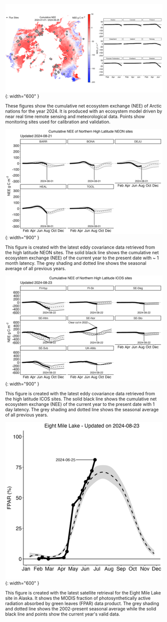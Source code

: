 ![cumulative_nee_ytd_plot](/cumulative_nee_ytd_plot.png){: width="600" }

These figures show the cumulative net ecosystem exchange (NEE) of Arctic nations for the year 2024. It is produced with an ecosystem model driven by near real time remote sensing and meteorological data. Points show monitoring sites used for calibration and validation. 

![NEON_NEE_ytd_plot](/NEON_NEE_ytd_plot.png){: width="900" }

This figure is created with the latest eddy covariance data retrieved from the high latitude NEON sites.
The solid black line shows the cumulative net ecosystem exchange (NEE) of the current year to the present date with ~ 1 month latency. The grey shading and dotted line shows the seasonal average of all previous years.

![NEE_ytd_plot](/NEE_ytd_plot.png){: width="900" }

This figure is created with the latest eddy covariance data retrieved from the high latitude ICOS sites.
The solid black line shows the cumulative net ecosystem exchange (NEE) of the current year to the present date with 1 day latency. The grey shading and dotted line shows the seasonal average of all previous years.

![FPAR_ytd_plot](/FPAR_ytd_plot.png){: width="600" }

This figure is created with the latest satellite retrieval for the Eight Mile Lake site in Alaska.
It shows the MODIS fraction of photosynthetically active radiation absorbed by green leaves (FPAR) data product.
The grey shading and dotted line shows the 2002-present seasonal average while the solid black line and points show the current year's valid data.